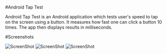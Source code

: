 #Android Tap Test

Android Tap Test is an Android application which tests user's speed to tap on the screen using a button. It measures how fast one can click a button 10 times. The app then displays results in milliseconds.

#Screenshots

![ScreenShot](https://raw.github.com/Supertakumi/AndroidTapTest/master/screenshot/welcome_screen.png) ![ScreenShot](https://raw.github.com/Supertakumi/AndroidTapTest/master/screenshot/before_test.png) ![ScreenShot](https://raw.github.com/Supertakumi/AndroidTapTest/master/screenshot/after_test.png)